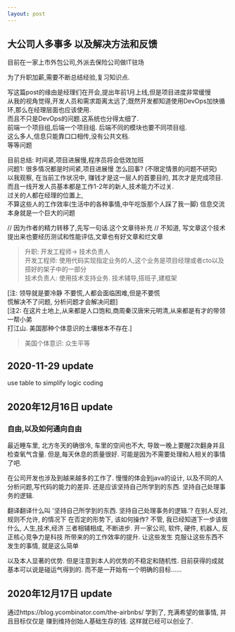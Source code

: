 ```yaml
---
layout: post
---
```

## 大公司人多事多 以及解决方法和反馈
目前在一家上市外包公司,外派去保险公司做IT驻场

为了升职加薪,需要不断总结经验,复习知识点.

写这篇post的缘由是经理们在开会,提出年前1月上线,但是项目进度非常缓慢  
从我的视角觉得,开发人员和需求距离太远了;既然开发都知道使用DevOps加快循环,那么在经理层面也应该使用.  
而且不只是DevOps的问题.这系统也分得太细了.  
前端一个项目组,后端一个项目组. 后端不同的模块也要不同项目组.  
这么多人,信息只能靠口口相传,没有公共文档.  
等等问题  

目前总结: 时间紧,项目进展慢,程序员将会低效加班  
问题1: 很多情况都是时间紧,项目进展慢 怎么回事? (不限定情景的问题不研究)  
以我观察, 在当前工作状况中, 赚钱才是这一层人的首要目的, 其次才是完成项目.  
而且一线开发人员基本都是工作1-2年的新人,技术能力不过关.  
过关的人都在经理的位置上,  
不算这些人的工作效率(生活中的各种事情,中午吃饭那个人踩了我一脚)
信息交流本身就是一个巨大的问题

// 因为作者的精力转移了,先写一句话.这个文章待补充
// 不知道, 写文章这个技术提出来也要经历测试和性能评估,文章也有好文章和烂文章

> 升职: 开发工程师-> 技术负责人  
> 开发工程师: 使用代码实现指定业务的人,这个业务是项目经理或者cto以及搭好的架子中的一部分  
> 技术负责人: 使用技术支持业务. 技术辅导,搭班子,建框架  


[注: 领导就是要冷静 不要慌,人都会面临困难,但是不要慌  
慌解决不了问题, 分析问题才会解决问题]  
[注2: 在这片土地上,从来都是人口饱和,商周秦汉唐宋元明清,从来都是有才的带领一帮小弟  
打江山. 美国那种个体意识的土壤根本不存在.]
> 美国个体意识: 众生平等 

## 2020-11-29 update
use table to simplify logic coding

## 2020年12月16日 update
### 自由,以及如何通向自由
最近睡车里, 北方冬天的确很冷, 车里的空间也不大,
导致一晚上要醒2次翻身并且检查氧气含量.
但是,每天休息的质量很好. 可能是因为不需要处理和人相关的事情了吧.

在公司开发也涉及到越来越多的工作了.
慢慢的体会到java的设计, 以及不同的人分析问题,写代码的能力的差异.
还是应该坚持自己所学到的东西. 坚持自己处理事务的逻辑.

翻译翻译什么叫 '坚持自己所学到的东西. 坚持自己处理事务的逻辑.'?
在别人反对,规则不允许, 的情况下 在否定的形势下, 该如何操作?
不管, 我已经知道下一步该做什么,
人生,技术,经济 三者相辅相成, 不断进步.
开一家公司, 软件, 硬件, 机器人, 反正核心竞争力是科技
所带来的的工作效率的提升.
让这些发生
克服让这些东西不发生的事情,
就是这么简单

以及本人显著的优势. 
但是注意到本人的优势的不稳定和随机性. 
目前获得的成就基本可以说是碰运气得到的.
而不是一开始有一个明确的目标......

## 2020年12月17日 update
通过https://blog.ycombinator.com/the-airbnbs/
学到了, 充满希望的做事情, 
并且目标仅仅是 赚到维持创始人基础生存的钱.
这样就已经可以创业了.
